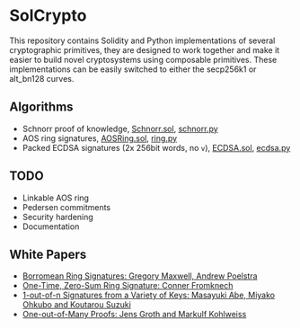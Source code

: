 # SolCrypto

This repository contains Solidity and Python implementations of several cryptographic primitives, they are designed to work together and make it easier to build novel cryptosystems using composable primitives. These implementations can be easily switched to either the secp256k1 or alt_bn128 curves.

## Algorithms

 * Schnorr proof of knowledge, [Schnorr.sol](contracts/Schnorr.sol), [schnorr.py](pysolcrypto/schnorr.py)
 * AOS ring signatures, [AOSRing.sol](contracts/AOSRing.sol), [ring.py](pysolcrypto/ring.py)
 * Packed ECDSA signatures (2x 256bit words, no `v`), [ECDSA.sol](contracts/ECDSA.sol), [ecdsa.py](pysolcrypto/ecdsa.py)

## TODO

 * Linkable AOS ring
 * Pedersen commitments
 * Security hardening
 * Documentation

## White Papers

 * [Borromean Ring Signatures: Gregory Maxwell, Andrew Poelstra](https://github.com/Blockstream/borromean_paper)
 * [One-Time, Zero-Sum Ring Signature: Conner Fromknech](https://scalingbitcoin.org/papers/one-time-zero-sum-ring-signature-conner-fromknecht-2015.pdf)
 * [1-out-of-n Signatures from a Variety of Keys: Masayuki Abe, Miyako Ohkubo and Koutarou Suzuki](https://www.iacr.org/cryptodb/archive/2002/ASIACRYPT/50/50.pdf)
 * [One-out-of-Many Proofs: Jens Groth and Markulf Kohlweiss](http://discovery.ucl.ac.uk/1502142/1/Groth_764.pdf)